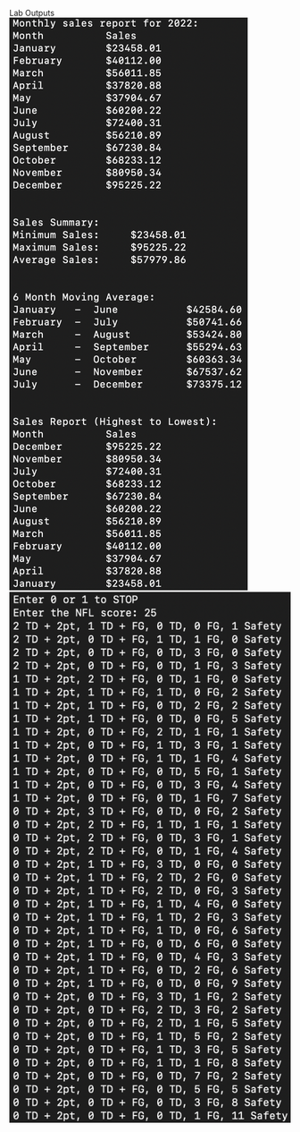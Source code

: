 Lab Outputs
<img src="/Cprogram1/output.png" alt="Output 1" title="Output 1">
<img src="/Cprogram2/output.png" alt="Output 2" title="Output 2">
